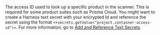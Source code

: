 The access ID used to look up a specific product in the  scanner. This is required for some product suites such as Prisma Cloud. 
You might want to create a Harness text secret with your encrypted Id and reference the secret using the format `<+secrets.getValue("project.container-access-id")>`. For more information, go to [Add and Reference Text Secrets](/docs/platform/Secrets/add-use-text-secrets).

